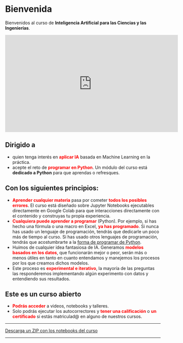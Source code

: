 # Bienvenida

Bienvenidos al curso de **Inteligencia Artificial para las Ciencias y las Ingenierías**. 

<center>
<iframe width="560" height="315"
src="https://www.youtube.com/embed/7zkdXumgkVk" 
frameborder="0" 
allow="accelerometer; autoplay; encrypted-media; gyroscope; picture-in-picture" 
allowfullscreen></iframe>
</center>


## Dirigido a
- quien tenga interés en <font color="red">**aplicar IA**</font> basada en Machine Learning en la práctica.
- acepte el reto de <font color="red">**programar en Python**</font>. Un módulo del curso está **dedicado a Python** para que aprendas o refresques.

## Con los siguientes principios:

- <font color="red">**Aprender cualquier materia**</font> pasa por cometer <font color="red">**todos los posibles errores**</font>. El curso está diseñado sobre Jupyter Notebooks ejecutables directamente en Google Colab para que interacciones directamente con el contenido y construyas tu propia experiencia.
- <font color="red">**Cualquiera puede aprender a programar**</font> (Python). Por ejemplo, si has hecho una fórmula o una macro en Excel, <font color="red">**ya has programado**</font>. Si nunca has usado un lenguaje de programación, tendrás que dedicarle un poco más de tiempo al curso. Si has usado otros lenguajes de programación, tendrás que acostumbrarte a la [forma de programar de Python](https://www.houseofbots.com/news-detail/12008-1-some-features-which-will-make-python-different-from-other-programming-languages).
- Huímos de cualquier idea fantasiosa de IA.  Generamos <font color="red">**modelos basados en los datos**</font>, que funcionarán mejor o peor, serán más o menos útiles en tanto en cuanto entendamos y manejemos los procesos por los que creamos dichos modelos.
- Este proceso es <font color="red">**experimental e iterativo**</font>, la mayoría de las preguntas las responderemos implementando algún experimento con datos y entendiendo sus resultados.

## Este es un curso abierto
- <font color="red">**Podrás acceder**</font> a videos, notebooks y talleres.
- Solo podrás ejecutar los autocorrectores y <font color="red">**tener una calificación**</font> o <font color="red">**un certificado**</font> si estás matriculad@ en alguno de nuestros cursos.

----

[Descarga un ZIP con los notebooks del curso](https://github.com/rramosp/20201.xai4eng/archive/master.zip)

----

